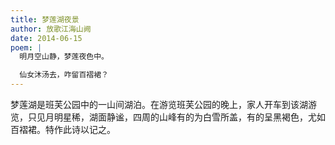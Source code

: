 ```yaml
---
title: 梦莲湖夜景
author: 放歌江海山阙
date: 2014-06-15
poem: |
  明月空山静，梦莲夜色中。

  仙女沐汤去，咋留百褶裙？
---
```


梦莲湖是班芙公园中的一山间湖泊。在游览班芙公园的晚上，家人开车到该湖游览，只见月明星稀，湖面静谧，四周的山峰有的为白雪所盖，有的呈黑褐色，尤如百褶裙。特作此诗以记之。
